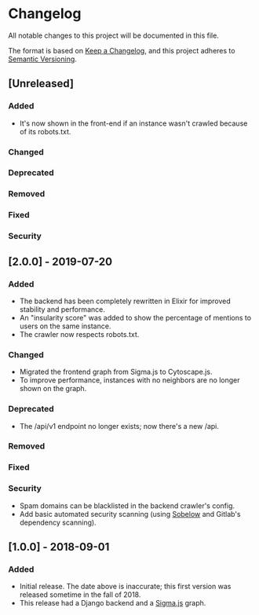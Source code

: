 # Changelog
All notable changes to this project will be documented in this file.

The format is based on [Keep a Changelog](https://keepachangelog.com/en/1.0.0/),
and this project adheres to [Semantic Versioning](https://semver.org/spec/v2.0.0.html).

## [Unreleased]
### Added
- It's now shown in the front-end if an instance wasn't crawled because of its robots.txt.
### Changed
### Deprecated
### Removed
### Fixed
### Security

## [2.0.0] - 2019-07-20
### Added
- The backend has been completely rewritten in Elixir for improved stability and performance.
- An "insularity score" was added to show the percentage of mentions to users on the same instance.
- The crawler now respects robots.txt.
### Changed
- Migrated the frontend graph from Sigma.js to Cytoscape.js.
- To improve performance, instances with no neighbors are no longer shown on the graph.
### Deprecated
- The /api/v1 endpoint no longer exists; now there's a new /api.
### Removed
### Fixed
### Security
- Spam domains can be blacklisted in the backend crawler's config.
- Add basic automated security scanning (using [Sobelow](https://github.com/andmarti1424/sc-im.git) and Gitlab's dependency scanning).

## [1.0.0] - 2018-09-01
### Added
- Initial release. The date above is inaccurate; this first version was released sometime in the fall of 2018.
- This release had a Django backend and a [Sigma.js](http://sigmajs.org/) graph.
